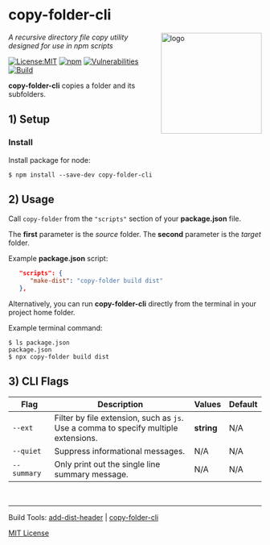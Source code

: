 # copy-folder-cli
<img src=https://centerkey.com/graphics/center-key-logo.svg align=right width=200 alt=logo>

_A recursive directory file copy utility designed for use in npm scripts_

[![License:MIT](https://img.shields.io/badge/License-MIT-blue.svg)](https://github.com/center-key/copy-folder-cli/blob/main/LICENSE.txt)
[![npm](https://img.shields.io/npm/v/copy-folder-cli.svg)](https://www.npmjs.com/package/copy-folder-cli)
[![Vulnerabilities](https://snyk.io/test/github/center-key/copy-folder-cli/badge.svg)](https://snyk.io/test/github/center-key/copy-folder-cli)
[![Build](https://github.com/center-key/copy-folder-cli/workflows/build/badge.svg)](https://github.com/center-key/copy-folder-cli/actions/workflows/run-spec-on-push.yaml)

**copy-folder-cli** copies a folder and its subfolders.

## 1) Setup

### Install
Install package for node:
```shell
$ npm install --save-dev copy-folder-cli
```

## 2) Usage
Call `copy-folder` from the `"scripts"` section of your **package.json** file.

The **first** parameter is the *source* folder.
The **second** parameter is the *target* folder.

Example **package.json** script:
```json
   "scripts": {
      "make-dist": "copy-folder build dist"
   },
```

Alternatively, you can run **copy-folder-cli** directly from the terminal in your project home
folder.

Example terminal command:
```shell
$ ls package.json
package.json
$ npx copy-folder build dist
```

## 3) CLI Flags
| Flag        | Description                                                                            | Values     | Default |
| ----------- | -------------------------------------------------------------------------------------- | ---------- | ------- |
| `--ext`     | Filter by file extension, such as `js`.<br>Use a comma to specify multiple extensions. | **string** | N/A     |
| `--quiet`   | Suppress informational messages.                                                       | N/A        | N/A     |
| `--summary` | Only print out the single line summary message.                                        | N/A        | N/A     |

<br>

---
Build Tools: [add-dist-header](../add-dist-header) | [copy-folder-cli](../copy-folder-cli)

[MIT License](LICENSE.txt)
